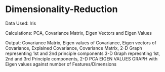 # Dimensionality-Reduction
Data Used: Iris

Calculations: PCA, Covariance Matrix, Eigen Vectors and Eigen Values

Output: Covariance Matrix, Eigen values of Covariance, Eigen vectors of Covariance, Explained Covariance, Covariance Matrix, 2-D Graph representing 1st and 2nd principle components
3-D Graph represnting 1st, 2nd and 3rd Principle components, 2-D PCA EIGEN VALUES GRAPH with Eigen values against number of Features/Dimensions
